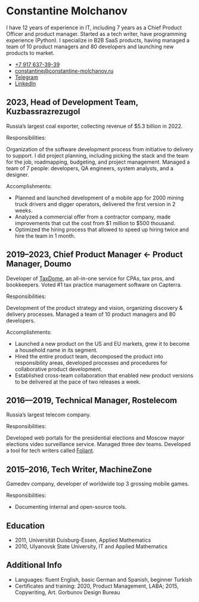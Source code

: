 # Constantine Molchanov

I have 12 years of experience in IT, including 7 years as a Chief Product Officer and product manager. Started as a tech writer, have programming experience (Python). I specialize in B2B SaaS products, having managed a team of 10 product managers and 80 developers and launching new products to market.

-   [+7 917 637-39-39](tel:+79176373930)
-   [constantine@constantine-molchanov.ru](mailto:constantine@constantine-molchanov.ru)
-   [Telegram](https://t.me/moigagoo)
-   [LinkedIn](https://linkedin.com/in/moigagoo/)


## 2023, Head of Development Team, Kuzbassrazrezugol

Russia’s largest coal exporter, collecting revenue of $5.3 billion in 2022.

Responsibilities:

Organization of the software development process from initiative to delivery to support. I did project planning, including picking the stack and the team for the job, roadmapping, budgeting, and project management. Managed a team of 7 people: developers, QA engineers, system analysts, and a designer.

Accomplishments:

-   Planned and launched development of a mobile app for 2000 mining truck drivers and digger operators, delivered the first version in 2 weeks.
-   Analyzed a commercial offer from a contractor company, made improvements that cut the cost from $1 million to $500 thousand.
-   Optimized the hiring process that allowed to speed up hiring twice and hire the team in 1 month.


## 2019–2023, Chief Product Manager ← Product Manager, Doumo

Developer of [TaxDome](https://taxdome.com), an all-in-one service for CPAs, tax pros, and bookkeepers. Voted #1 tax practice management software on Capterra.

Responsibilities:

Development of the product strategy and vision, organizing discovery & delivery processes. Managed a team of 10 product managers and 80 developers.

Accomplishments:

-   Launched a new product on the US and EU markets, grew it to become a household name in its segment.
-   Hired the entire product team, decomposed the product into responsibility areas, developed processes and procedures for collaborative product development.
-   Established cross-team collaboration that enabled new product versions to be delivered at the pace of two releases a week.


## 2016—2019, Technical Manager, Rostelecom

Russia’s largest telecom company.

Responsibilities:

Developed web portals for the presidential elections and Moscow mayor elections video surveillance service. Managed three dev teams.
Developed a tool for tech writers called [Foliant](https://foliant-docs.github.io).


## 2015–2016, Tech Writer, MachineZone

Gamedev company, developer of worldwide top 3 grossing mobile games.

Responsibilities:

-   Documenting internal and open-source tools.


## Education

-   2011, Universität Duisburg-Essen, Applied Mathematics
-   2010, Ulyanovsk State University, IT and Applied Mathematics

## Additional Info

-   Languages: fluent English, basic German and Spanish, beginner Turkish
-   Certificates and training: 2020, Product Management, LABA; 2015, Copywriting, Art. Gorbunov Design Bureau


